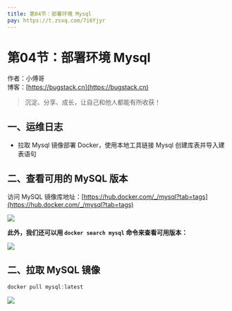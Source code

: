 ```yaml
---
title: 第04节：部署环境 Mysql
pay: https://t.zsxq.com/7i6Yjyr
---
```


# 第04节：部署环境 Mysql

作者：小傅哥
<br/>博客：[https://bugstack.cn](https://bugstack.cn)

>沉淀、分享、成长，让自己和他人都能有所收获！

## 一、运维日志

- 拉取 Mysql 镜像部署 Docker，使用本地工具链接 Mysql 创建库表并导入建表语句

## 二、查看可用的 MySQL 版本

访问 MySQL 镜像库地址：[https://hub.docker.com/_/mysql?tab=tags](https://hub.docker.com/_/mysql?tab=tags)

![](/images/article/project/lottery/Part-5/4-01.png)

**此外，我们还可以用 `docker search mysql` 命令来查看可用版本：**

![](/images/article/project/lottery/Part-5/4-02.png)

## 二、拉取 MySQL 镜像

```java
docker pull mysql:latest
```

![](/images/article/project/lottery/Part-5/4-03.png)